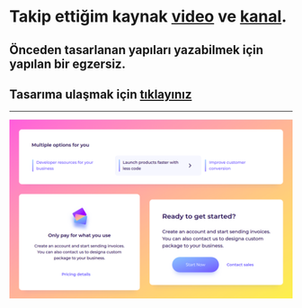 # Takip ettiğim kaynak [video](https://www.youtube.com/watch?v=PyCCMI9T6p8&list=PLfAfrKyDRWrGze_1T1bUU0qA9RknVKI5J&index=10) ve [kanal](https://www.youtube.com/c/PROTOTURKCOM).

## Önceden tasarlanan yapıları yazabilmek için yapılan bir egzersiz.
## Tasarıma ulaşmak için [tıklayınız](https://www.uidesigndaily.com/posts/sketch-website-components-button-card-link-day-1191) 
---
![Components](./images/frontend-examples-14.png)
